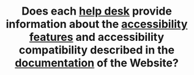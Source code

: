---
title: Does each [help desk](#service-d-assistance) provide information about the [accessibility features](#fonctionnalite-d-accessibilite) and accessibility compatibility described in the [documentation](#documentation) of the Website?
---